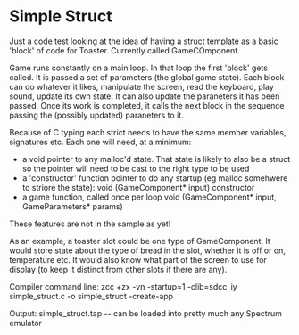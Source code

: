 # Simple Struct

Just a code test looking at the idea of having a struct template as a basic 'block' of code for Toaster.  Currently called GameCOmponent.

Game runs constantly on a main loop. In that loop the first 'block' gets called.  It is passed a set of parameters (the global game state).
Each block can do whatever it likes, manipulate the screen, read the keyboard, play sound, update its own state.
It can also update the paraneters it has been passed.  Once its work is completed, it calls the next block in the sequence
passing the (possibly updated) paraneters to it.

Because of C typing each strict needs to have the same member variables, signatures etc.  Each one will need, at a minimum:

* a void pointer to any malloc'd state.  That state is likely to also be a struct so the pointer will need to be cast to the right type to be used
* a 'constructor' function pointer to do any startup (eg malloc somehwere to striore the state): void <func>(GameComponent* input)
 constructor
* a game function, called once per loop void <func>(GameComponent* input, GameParameters* params)

These features are not in the sample as yet!

As an example, a toaster slot could be one type of GameComponent.  It would store state about the type of bread in the slot, whether it is off or on, temperature etc.  It would also know what part of the screen to use for display (to keep it distinct from other slots if there are any).

Compiler command line:
zcc +zx -vn -startup=1 -clib=sdcc_iy simple_struct.c -o simple_struct -create-app

Output:
simple_struct.tap -- can be loaded into pretty much any Spectrum emulator